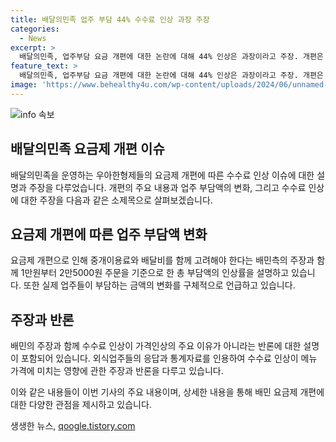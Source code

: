 ```yaml
---
title: 배달의민족 업주 부담 44% 수수료 인상 과장 주장
categories:
  - News
excerpt: >
  배달의민족, 업주부담 요금 개편에 대한 논란에 대해 44% 인상은 과장이라고 주장. 개편은 배민1플러스에만 적용되며 중개이용료율 인상과 배달비 인하를 함께 적용. 실제 업주 부담액 변화는 중개이용료와 배달비를 함께 고려해야 함. 총 부담액 인상율은 0~7.9%로, 주문 가격에 따라 변동. 울트라콜과 오픈리스트 요금은 동결하고, 중개이용료율 개편이 메뉴 가격 인상의 주요 요인은 아니라는 주장.
feature_text: >
  배달의민족, 업주부담 요금 개편에 대한 논란에 대해 44% 인상은 과장이라고 주장. 개편은 배민1플러스에만 적용되며 중개이용료율 인상과 배달비 인하를 함께 적용. 실제 업주 부담액 변화는 중개이용료와 배달비를 함께 고려해야 함. 총 부담액 인상율은 0~7.9%로, 주문 가격에 따라 변동. 울트라콜과 오픈리스트 요금은 동결하고, 중개이용료율 개편이 메뉴 가격 인상의 주요 요인은 아니라는 주장.
image: 'https://www.behealthy4u.com/wp-content/uploads/2024/06/unnamed-file.png'
---
```


<p><img src="https://www.behealthy4u.com/wp-content/uploads/2024/06/unnamed-file.png" alt="info 속보" /></p>

<h2 data-ke-size="size26">배달의민족 요금제 개편 이슈</h2>

<p>배달의민족을 운영하는 우아한형제들의 요금제 개편에 따른 수수료 인상 이슈에 대한 설명과 주장을 다루었습니다. 개편의 주요 내용과 업주 부담액의 변화, 그리고 수수료 인상에 대한 주장을 다음과 같은 소제목으로 살펴보겠습니다.</p>

<h2 data-ke-size="size24">요금제 개편에 따른 업주 부담액 변화</h2>

<p>요금제 개편으로 인해 중개이용료와 배달비를 함께 고려해야 한다는 배민측의 주장과 함께 1만원부터 2만5000원 주문을 기준으로 한 총 부담액의 인상률을 설명하고 있습니다. 또한 실제 업주들이 부담하는 금액의 변화를 구체적으로 언급하고 있습니다.</p>

<h2 data-ke-size="size24">주장과 반론</h2>

<p>배민의 주장과 함께 수수료 인상이 가격인상의 주요 이유가 아니라는 반론에 대한 설명이 포함되어 있습니다. 외식업주들의 응답과 통계자료를 인용하여 수수료 인상이 메뉴 가격에 미치는 영향에 관한 주장과 반론을 다루고 있습니다. </p>

<p>이와 같은 내용들이 이번 기사의 주요 내용이며, 상세한 내용을 통해 배민 요금제 개편에 대한 다양한 관점을 제시하고 있습니다.</p>
생생한 뉴스, <a href="https://qoogle.tistory.com" rel="dofollow">qoogle.tistory.com</a>


